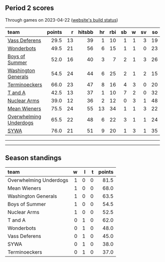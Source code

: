 

## Period 2 scores

Through games on 2023-04-22 ([website's build status](https://github.com/brian-bot/pl-site/actions))


|team                   | points|  r| hitsbb| hr| rbi| sb|  w| sv| so|   era|  whip|
|:----------------------|------:|--:|------:|--:|---:|--:|--:|--:|--:|-----:|-----:|
|[Vass Deferens](./vassdeferens)|   29.5| 13|     39|  1|  10|  1|  1|  3| 19| 8.679| 1.786|
|[Wonderbots](./wonderbots)|   49.5| 21|     56|  6|  15|  1|  1|  0| 23| 5.337| 1.395|
|[Boys of Summer](./boysofsummer)|   52.0| 16|     40|  3|   7|  2|  1|  3| 26| 3.600| 1.150|
|[Washington Generals](./washingtongenerals)|   54.5| 24|     44|  6|  25|  2|  1|  2| 15| 5.294| 1.471|
|[Terminoeckers](./terminoeckers)|   66.0| 23|     47|  8|  16|  4|  3|  0| 20| 4.286| 0.952|
|[T and A](./tanda)     |   42.5| 13|     37|  1|  10|  7|  2|  0| 32| 5.400| 1.410|
|[Nuclear Arms](./nucleararms)|   39.0| 12|     36|  2|  12|  0|  3|  1| 48| 5.927| 1.463|
|[Mean Wieners](./meanwieners)|   75.5| 24|     55| 13|  34|  1|  1|  3| 22| 2.880| 1.000|
|[Overwhelming Underdogs](./overwhelmingunderdogs)|   65.5| 22|     48|  6|  22|  3|  1|  1| 24| 3.471| 1.071|
|[SYWA](./sywa)         |   76.0| 21|     51|  9|  20|  1|  3|  1| 35| 2.700| 0.833|

* * *
* * *

## Season standings


|team                   |  w|  l|  t| points|
|:----------------------|--:|--:|--:|------:|
|Overwhelming Underdogs |  1|  0|  0|   81.5|
|Mean Wieners           |  1|  0|  0|   68.0|
|Washington Generals    |  1|  0|  0|   63.5|
|Boys of Summer         |  1|  0|  0|   54.5|
|Nuclear Arms           |  1|  0|  0|   52.5|
|T and A                |  0|  1|  0|   62.0|
|Wonderbots             |  0|  1|  0|   48.0|
|Vass Deferens          |  0|  1|  0|   45.0|
|SYWA                   |  0|  1|  0|   38.0|
|Terminoeckers          |  0|  1|  0|   37.0|


